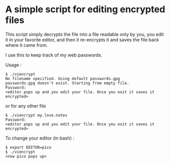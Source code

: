 # A simple script for editing encrypted files

This script simply decrypts the file into a file readable only by you, you edit it in your favorite editor, and then it re-encrypts it and saves the file back where it came from.

I use this to keep track of my web passwords.

Usage : 

    $ ./viencrypt
    No filename specified. Using default passwords.gpg
    passwords.gpg doesn't exist. Starting from empty file.
    Password: 
    <editor pops up and you edit your file. Once you exit it saves it encrypted>

or for any other file

    $ ./viencrypt my.love.notes
    Password:
    <editor pops up and you edit your file. Once you exit it saves it encrypted>
    
To change your editor (in bash) :

    $ export EDITOR=pico
    $ ./viencrypt
    <now pico pops up>

